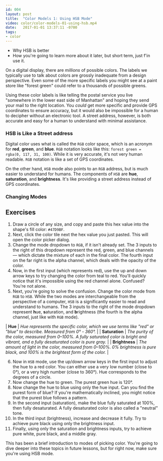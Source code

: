 ```yaml
---
id: 004
layout: post
title:  "Color Models 1: Using HSB Mode"
video: color/color-models-01-using-hsb.mp4
date:   2017-01-01 13:37:11 -0700
tags:
- color
---
```

* Why HSB is better
* How you're going to learn more about it later, but short term, just f'in use it.

On a digital display, there are *millions* of possible colors. The labels we typically use to talk about colors are grossly inadequate from a design perspective. Even some of the more specific labels you might see at a paint store like "forest green" could refer to a thousands of possible greens.

Using these color labels is like telling the postal service you live "somewhere in the lower east side of Manhattan" and hoping they send your mail to the right location. You *could* get more specific and provide GPS coordinates to ensure accuracy, but it would also be impossible for a human to decipher without an electronic tool. A street address, however, is both accurate and easy for a human to understand with minimal assistance.

### HSB is Like a Street address

Digital color uses what is called the `RGB` color space, which is an acronym for **red**, **green**, and **blue**. `RGB` notation looks like this: `forest green = rgba(0, 117, 31, 100)`. While it is very accurate, it's not very human readable. `RGB` notation is like a set of GPS coordinates.

On the other hand, `HSB` mode also points to an `RGB` address, but is much easier to understand for humans. The components of `HSB` are **hue**, **saturation**, and **brightness**. It's like providing a street address instead of GPS coordinates.

### Changing Modes

<!--more-->
## Exercises

1. Draw a circle of any size, and <span data-keyCombo="copy">copy</span> and <span data-keyCombo="paste">paste</span> this hex value into the shape's fill color: `#47D9BF`.
2. Next, click the color tile next the hex value you just pasted. This will open the color picker dialog.
3. Change the mode dropdown to `RGB`, if it isn't already set. The 3 inputs to the right of this dropdown represent the red, green, and blue channels — which dictate the mixture of each in the final color. The fourth input on the far right is the alpha channel, which deals with the opacity of the color.
4. Now, in the first input (which represents red), use the up and down arrow keys to try changing the color from teal to red. You'll quickly notice that it's impossible using the red channel alone. Confused? You're not alone.
5. Next, you're going to solve the confusion. Change the color mode from `RGB` to `HSB`. While the two modes are interchangeable from the perspective of a computer, `HSB` is a significantly easier to read and understand to humans. The 3 inputs to the right of the mode dropdown represent **h**ue, **s**aturation, and **b**rightness (the fourth is the alpha channel, just like with `RGB` mode).

| **Hue** | *Hue represents the specific color, which we use terms like "red" or "blue" to describe. Measured from 0° - 360°.* |
| **Saturation** | *The purity of the color, measured from 0–100%. A fully saturated color is bright and vibrant, and a fully desaturated color is pure gray.* |
| **Brightness** | *The amount of light in the color, measured from 0–100%. 0% brightness is pure black, and 100% is the brightest form of the color.* |

6. Now in `HSB` mode, use the up/down arrow keys in the first input to adjust the hue to a red color. You can either use a very low number (close to 0°), or a very high number (close to 360°). Hue corresponds to the degrees of a circle.
7. Now change the hue to green. The purest green hue is 120°.
8. Now change the hue to blue using only the hue input. Can you find the purest form of blue? If you're mathematically inclined, you might notice that the purest blue follows a pattern.
9. In the second input (saturation), make the blue fully saturated at 100%, then fully desaturated. A fully desaturated color is also called a "neutral" tone.
10. In the third input (brightness), increase and decrease it fully. Try to achieve pure black using only the brightness input.
11. Finally, using only the saturation and brightness inputs, try to achieve pure white, pure black, and a middle gray.

This has been a brief introduction to modes of picking color. You're going to dive deeper into these topics in future lessons, but for right now, make sure you're using HSB mode.
